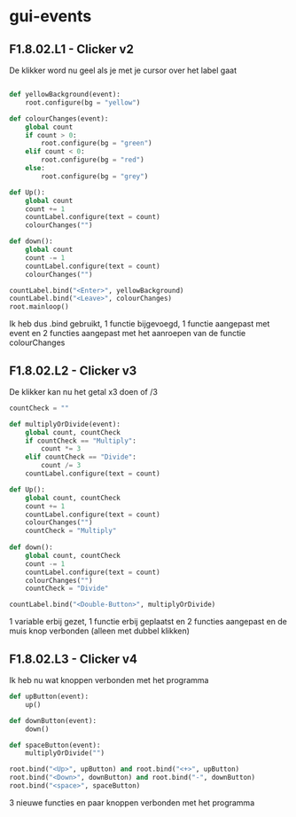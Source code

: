 # gui-events
## F1.8.02.L1 - Clicker v2
De klikker word nu geel als je met je cursor over het label gaat
``` python

def yellowBackground(event):
    root.configure(bg = "yellow")

def colourChanges(event):
    global count
    if count > 0:
        root.configure(bg = "green")
    elif count < 0:
        root.configure(bg = "red")
    else:
        root.configure(bg = "grey")

def Up():
    global count
    count += 1
    countLabel.configure(text = count)
    colourChanges("")

def down():
    global count
    count -= 1
    countLabel.configure(text = count)
    colourChanges("")

countLabel.bind("<Enter>", yellowBackground)
countLabel.bind("<Leave>", colourChanges)
root.mainloop()
``` 
Ik heb dus .bind gebruikt, 1 functie bijgevoegd, 1 functie aangepast met event 
en 2 functies aangepast met het aanroepen van de functie colourChanges
## F1.8.02.L2 - Clicker v3
De klikker kan nu het getal x3 doen of /3
``` python 
countCheck = ""

def multiplyOrDivide(event):
    global count, countCheck
    if countCheck == "Multiply":
        count *= 3
    elif countCheck == "Divide":
        count /= 3 
    countLabel.configure(text = count)

def Up():
    global count, countCheck
    count += 1
    countLabel.configure(text = count)
    colourChanges("")
    countCheck = "Multiply"
    
def down():
    global count, countCheck
    count -= 1
    countLabel.configure(text = count)
    colourChanges("")
    countCheck = "Divide"

countLabel.bind("<Double-Button>", multiplyOrDivide)
```
1 variable erbij gezet, 1 functie erbij geplaatst en 2 functies aangepast
en de muis knop verbonden (alleen met dubbel klikken)
## F1.8.02.L3 - Clicker v4
Ik heb nu wat knoppen verbonden met het programma
``` python
def upButton(event):
    up()

def downButton(event):
    down()

def spaceButton(event):
    multiplyOrDivide("")

root.bind("<Up>", upButton) and root.bind("<+>", upButton)
root.bind("<Down>", downButton) and root.bind("-", downButton)
root.bind("<space>", spaceButton)
```
3 nieuwe functies en paar knoppen verbonden met het programma
